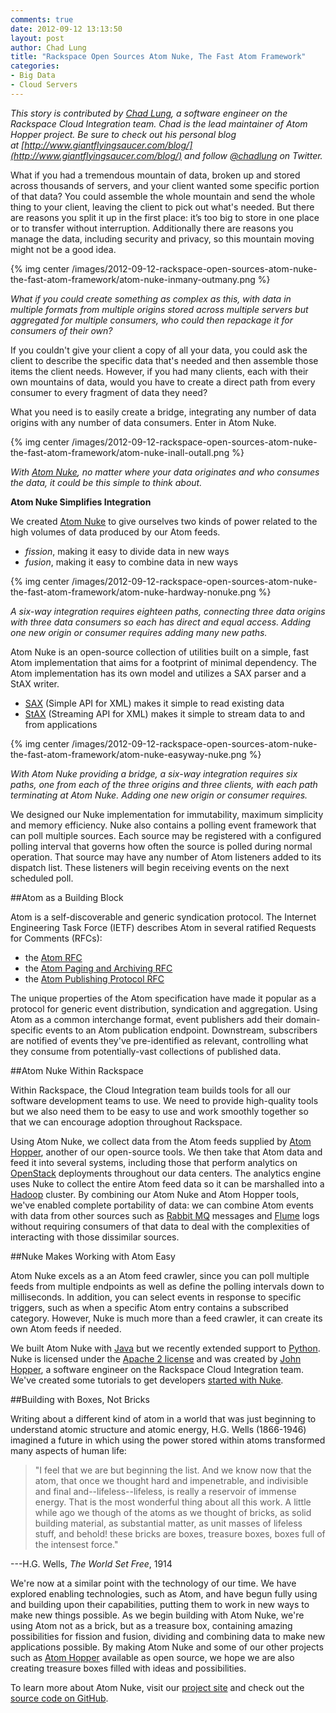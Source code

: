 ```yaml
---
comments: true
date: 2012-09-12 13:13:50
layout: post
author: Chad Lung
title: "Rackspace Open Sources Atom Nuke, The Fast Atom Framework"
categories:
- Big Data
- Cloud Servers
---
```

_This story is contributed by [Chad Lung](http://www.linkedin.com/in/chadlung), a software engineer on the Rackspace Cloud Integration team. Chad is the lead maintainer of Atom Hopper project. Be sure to check out his personal blog at [http://www.giantflyingsaucer.com/blog/](http://www.giantflyingsaucer.com/blog/) and follow [@chadlung](https://twitter.com/chadlung) on Twitter._

What if you had a tremendous mountain of data, broken up and stored across thousands of servers, and your client wanted some specific portion of that data? You could assemble the whole mountain and send the whole thing to your client, leaving the client to pick out what's needed. But there are reasons you split it up in the first place: it’s too big to store in one place or to transfer without interruption. Additionally there are reasons you manage the data, including security and privacy, so this mountain moving might not be a good idea.
<!-- more -->

{% img center /images/2012-09-12-rackspace-open-sources-atom-nuke-the-fast-atom-framework/atom-nuke-inmany-outmany.png %}

_What if you could create something as complex as this, with data in multiple formats from multiple origins stored across multiple servers but aggregated for multiple consumers, who could then repackage it for consumers of their own?_

If you couldn't give your client a copy of all your data, you could ask the client to describe the specific data that's needed and then assemble those items the client needs. However, if you had many clients, each with their own mountains of data, would you have to create a direct path from every consumer to every fragment of data they need?

What you need is to easily create a bridge, integrating any number of data origins with any number of data consumers. Enter in Atom Nuke.

{% img center /images/2012-09-12-rackspace-open-sources-atom-nuke-the-fast-atom-framework/atom-nuke-inall-outall.png %}

_With [Atom Nuke](http://atomnuke.org/), no matter where your data originates and who consumes the data, it could be this simple to think about._

**Atom Nuke Simplifies Integration**

We created [Atom Nuke](http://atomnuke.org/) to give ourselves two kinds of power related to the high volumes of data produced by our Atom feeds.

* _fission_, making it easy to divide data in new ways
* _fusion_, making it easy to combine data in new ways


{% img center /images/2012-09-12-rackspace-open-sources-atom-nuke-the-fast-atom-framework/atom-nuke-hardway-nonuke.png %}

_A six-way integration requires eighteen paths, connecting three data origins with three data consumers so each has direct and equal access. Adding one new origin or consumer requires adding many new paths._

Atom Nuke is an open-source collection of utilities built on a simple, fast Atom implementation that aims for a footprint of minimal dependency. The Atom implementation has its own model and utilizes a SAX parser and a StAX writer.

* [SAX](http://www.saxproject.org/) (Simple API for XML) makes it simple to read existing data
* [StAX](http://stax.codehaus.org/) (Streaming API for XML) makes it simple to stream data to and from applications

{% img center /images/2012-09-12-rackspace-open-sources-atom-nuke-the-fast-atom-framework/atom-nuke-easyway-nuke.png %}

_With Atom Nuke providing a bridge, a six-way integration requires six paths, one from each of the three origins and three clients, with each path terminating at Atom Nuke. Adding one new origin or consumer requires._

We designed our Nuke implementation for immutability, maximum simplicity and memory efficiency. Nuke also contains a polling event framework that can poll multiple sources. Each source may be registered with a configured polling interval that governs how often the source is polled during normal operation. That source may have any number of Atom listeners added to its dispatch list. These listeners will begin receiving events on the next scheduled poll.

##Atom as a Building Block

Atom is a self-discoverable and generic syndication protocol. The Internet Engineering Task Force (IETF) describes Atom in several ratified Requests for Comments (RFCs):

* the [Atom RFC](http://tools.ietf.org/html/rfc4287)
* the [Atom Paging and Archiving RFC](http://tools.ietf.org/html/rfc5005)
* the [Atom Publishing Protocol RFC](http://tools.ietf.org/html/rfc5023)

The unique properties of the Atom specification have made it popular as a protocol for generic event distribution, syndication and aggregation. Using Atom as a common interchange format, event publishers add their domain-specific events to an Atom publication endpoint. Downstream, subscribers are notified of events they've pre-identified as relevant, controlling what they consume from potentially-vast collections of published data.

##Atom Nuke Within Rackspace

Within Rackspace, the Cloud Integration team builds tools for all our software development teams to use. We need to provide high-quality tools but we also need them to be easy to use and work smoothly together so that we can encourage adoption throughout Rackspace.

Using Atom Nuke, we collect data from the Atom feeds supplied by [Atom Hopper](http://atomhopper.org/), another of our open-source tools. We then take that Atom data and feed it into several systems, including those that perform analytics on [OpenStack](http://openstack.org/) deployments throughout our data centers. The analytics engine uses Nuke to collect the entire Atom feed data so it can be marshalled into a [Hadoop](http://hadoop.apache.org/) cluster. By combining our Atom Nuke and Atom Hopper tools, we've enabled complete portability of data: we can combine Atom events with data from other sources such as [Rabbit MQ](http://www.rabbitmq.com/) messages and [Flume](http://flume.apache.org/) logs without requiring consumers of that data to deal with the complexities of interacting with those dissimilar sources.

##Nuke Makes Working with Atom Easy

Atom Nuke excels as a an Atom feed crawler, since you can poll multiple feeds from multiple endpoints as well as define the polling intervals down to milliseconds. In addition, you can select events in response to specific triggers, such as when a specific Atom entry contains a subscribed category. However, Nuke is much more than a feed crawler, it can create its own Atom feeds if needed.

We built Atom Nuke with [Java](http://java.com/) but we recently extended support to [Python](http://python.org/). Nuke is licensed under the [Apache 2 license](http://www.apache.org/licenses/LICENSE-2.0.html) and was created by [John Hopper](https://github.com/zinic), a software engineer on the Rackspace Cloud Integration team. We've created some tutorials to get developers [started with Nuke](http://www.giantflyingsaucer.com/blog/?cat=61).

##Building with Boxes, Not Bricks

Writing about a different kind of atom in a world that was just beginning to understand atomic structure and atomic energy, H.G. Wells (1866-1946) imagined a future in which using the power stored within atoms transformed many aspects of human life:

> "I feel that we are but beginning the list. And we know now that the atom, that once we thought hard and impenetrable, and indivisible and final and--lifeless--lifeless, is really a reservoir of immense energy. That is the most wonderful thing about all this work. A little while ago we though of the atoms as we thought of bricks, as solid building material, as substantial matter, as unit masses of lifeless stuff, and behold! these bricks are boxes, treasure boxes, boxes full of the intensest force."

---H.G. Wells, _The World Set Free_, 1914

We're now at a similar point with the technology of our time. We have explored enabling technologies, such as Atom, and have begun fully using and building upon their capabilities, putting them to work in new ways to make new things possible. As we begin building with Atom Nuke, we're using Atom not as a brick, but as a treasure box, containing amazing possibilities for fission and fusion, dividing and combining data to make new applications possible. By making Atom Nuke and some of our other projects such as [Atom Hopper](http://atomhopper.org/) available as open source, we hope we are also creating treasure boxes filled with ideas and possibilities.

To learn more about Atom Nuke, visit our [project site](http://atomnuke.org/) and check out the [source code on GitHub](https://github.com/zinic/atom-nuke/).
